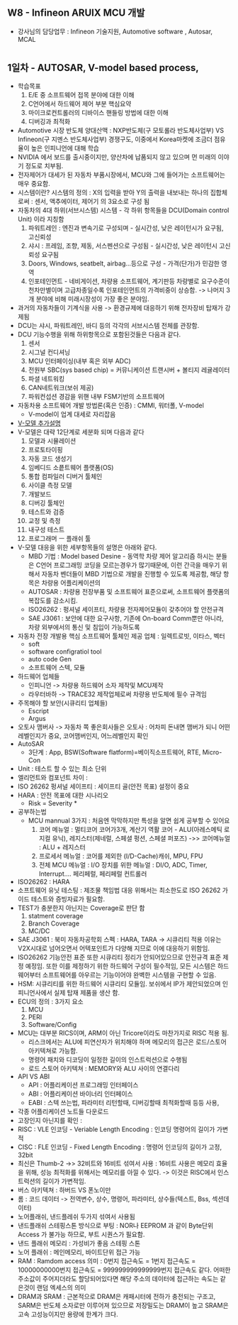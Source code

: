  #
 ## W8 - Infineon ARUIX MCU 개발
  - 강사님의 담당업무 : Infineon 기술지원, Automotive software , Autosar, MCAL


 #
 ## 1일차 - AUTOSAR, V-model based process, 
  - 학습목표
    1. E/E 중 소프트웨어 접목 분야에 대한 이해
    2. C언어에서 하드웨어 제어 부분 핵심요약
    3. 마이크로컨트롤러의 디바이스 핸들링 방법에 대한 이해
    4. 디버깅과 최적화
  - Automotive 시장 반도체 양대산맥 : NXP반도체(구 모토롤라 반도체사업부) VS Infineon(구 지멘스 반도체사업부) 경쟁구도, 이중에서 Korea마켓에 조금더 점유율이 높은 인피니언에 대해 학습
  - NVIDIA 에서 보드를 출시중이지만, 양산차에 납품되지 않고 있으며 먼 미래의 이야기 정도로 치부됨.
  - 전자제어가 대세가 된 자동차 부품시장에서, MCU와 그에 들어가는 소프트웨어는 매우 중요함.
  - 시스템이란? 시스템의 정의 : X의 입력을 받아 Y의 출력을 내보내는 하나의 집합체로써 : 센서, 액추에이터, 제어기 의 3요소로 구성 됨
  - 자동차의 4대 하위(서브시스템) 시스템 - 각 하위 항목들을 DCU(Domain control Unit) 이라 지칭함
    1. 파워트레인 : 엔진과 변속기로 구성되며 - 실시간성, 낮은 레이턴시가 요구됨, 고신뢰성
    2. 샤시 : 프레임, 조향, 제동, 서스펜션으로 구성됨 - 실시간성, 낮은 레이턴시 고신뢰성 요구됨
    3. Doors, Windows, seatbelt, airbag...등으로 구성 - 가격(단가)가 민감한 영역
    4. 인포테인먼트 - 네비게이션, 차량용 소프트웨어, 계기판등 차량별로 요구수준이 천차만별이며 고급차종일수록 인포테인먼트의 가격비중이 상승함. -> 나머지 3개 분야에 비해 미래시장성이 가장 좋은 분야임.
  - 과거의 자동차들이 기계식을 사용 -> 환경규제에 대응하기 위해 전자장비 탑재가 강제됨
  - DCU는 샤시, 파워트레인, 바디 등의 각각의 서브시스템 전체를 관장함.
  - DCU 기능수행을 위해 하위항목으로 포함된것들은 다음과 같다.
    1. 센서
    2. 시그널 컨디셔닝
    3. MCU 인터페이싱(내부 혹은 외부 ADC)
    4. 전원부 SBC(sys based chip) = 커뮤니케이션 트랜시버 + 볼티지 레귤레이터
    5. 파셜 네트워킹
    6. CAN네트워크(보쉬 제공)
    7. 파워컨섭션 경감을 위핸 내부 FSM기반의 소프트웨어
  - 자동차용 소프트웨어 개발 방법론(혹은 인증) : CMMI, 워터폴, V-model
    - V-model이 업계 대세로 자리잡음
  - [V-모델 추가설명](https://ko.wikipedia.org/wiki/V_%EB%AA%A8%EB%8D%B8)
  - V-모델은 대략 12단계로 세분화 되며 다음과 같다
    1. 모델과 시뮬레이션
    2. 프로토타이핑
    3. 자동 코드 생성기
    4. 임베디드 소픝트웨어 플랫폼(OS)
    5. 통합 컴파일러 디버거 툴체인
    6. 사이클 측정 모델
    7. 개발보드
    8. 디버깅 툴체인
    9. 테스트와 검증
    10. 교정 및 측정
    11. 내구성 테스트
    12. 프로그래머 ㅡ 플래쉬 툴
  - V-모델 대응을 위한 세부항목들의 설명은 아래와 같다. 
    - MBD 기법 : Model based Desine - 동역학 차량 제어 알고리즘 하시는 분들은 C언어 프로그래밍 코딩을 모르는경우가 많기때문에, 이런 간극을 매우기 위해서 자동차 벤더들이 MBD 기법으로 개발을 진행할 수 있도록 제공함, 해당 항목은 차량용 어플리케이션의 
    - AUTOSAR : 차량용 전장부품 및 소프트웨어 표준으로써, 소프트웨어 플랫폼의 복잡도를 감소시킴.
    - ISO26262 : 펑셔널 세이프티, 차량용 전자제어모듈이 갖추어야 할 안전규격
    - SAE J3061 : 보안에 대한 요구사항, 기존에 On-board Comm뿐만 아니라, 차량 외부에서의 통신 및 침입이 가능하도록 
  - 자동차 전장 개발용 핵심 소프트웨어 툴체인 제공 업체 : 일렉트로빗, 이타스, 벡터 
    - soft
    - software configratiol tool
    - auto code Gen
    - 소프트웨어 스텍, 모듈
  - 하드웨어 업체들
    - 인피니언 -> 차량용 하드웨어 소자 제작및 MCU제작
    - 라우터바하 -> TRACE32 제작업체로써 차량용 반도체에 필수 규격임
  - 주목해야 할 보안(시큐리티 업체들)
    - Escript
    - Argus
  - 오토사 맴버사  -> 자동차 쪽 좋은회사들은 오토사 : 어차피 돈내면 맴버가 되니 어떤 레벨인지가 중요, 코어맴버인지, 어느레벨인지 확인
  - AutoSAR 
    - 3단계 : App, BSW(Software flatform)=베이직소프트웨어, RTE, Micro-Con
  - Unit : 테스트 할 수 있는 최소 단위
  - 엘리먼트와 컴포넌트 차이 : 
  - ISO 26262 펑셔널 세이프티 : 세이프티 골(안전 목표) 설정이 중요 
  - HARA : 안전 목표에 대한 시나리오
     - Risk = Severity * 
  - 공부하는법 
    - MCU mannual 3가지 : 처음엔 막막하지만 특성을 알면 쉽게 공부할 수 있어요
      1. 코어 메뉴얼 : 멀티코어 코어가3개, 계산기 역활 코어 - ALU(아레스메틱 로지컬 유닉), 레지스터(제네럴, 스페셜 펑션, 스페셜 퍼포즈)  ->> 코어메뉴얼 : ALU + 레지스터
      2. 프로세서 메뉴얼 : 코어를 제외한 (I/D-Cache)캐쉬, MPU, FPU
      3. 전체 MCU 메뉴얼 : I/O 장치를 위한 메뉴얼 : DI/O, ADC, Timer, Interrupt.... 페리페럴, 페리페럴 컨트롤러
  - ISO26262 : HARA
  - 소프트웨어 유닛 테스팅 : 제조물 책임법 대응 위해서는 최소한도로 ISO 26262 가이드 테스트와 증빙자료가 필요함.
  - TEST가 충분한지 아닌지는 Coverage로 판단 함
    1. statment coverage
    2. Branch Coverage
    3. MC/DC 
  - SAE J3061 : 북미 자동차공학회 스펙 : HARA, TARA -> 시큐리티 적용 이유는 V2X시대로 넘어오면서 어텍포인트가 다양해 지므로 이에 대응하기 위함임.
  - ISO26262 기능안전 표준 또한 시큐리티 정리가 안되어있으므로 안전규격 표준 제정 예정임. 또한 이를 제정하기 위한 하드웨어 구성이 필수적임, 모든 시스템은 하드웨어부터 소프트웨어를 아우르는 기능이어야 완벽한 시스템을 구현할 수 있음.
  - HSM: 시큐리티를 위한 하드웨어 시큐리티 모듈임. 보쉬에서 IP가 제안되었으며 인피니언사에서 실제 탑재 제품을 생산 함.
  - ECU의 정의 : 3가지 요소 
    1. MCU
    2. PERI
    3. Software/Config
  - MCU는 대부분 RICS이며, ARM이 아닌 Tricore이라도 마찬가지로 RISC 적용 됨.
    - 리스크에서는 ALU에 피연산자가 위치해야 하며 메모리의 접근은 로드/스토어 아키텍쳐로 가능함.
    - 명령어 패치와 디코딩이 일정한 길이의 인스트럭션으로 수행됨
    - 로드 스토어 아키텍쳐 : MEMORY와 ALU 사이의 연결다리
  - API VS ABI
    - API : 어플리케이션 프로그래밍 인터페이스
    - ABI : 어플리케이션 바이너리 인터페이스
    - EABI : 스텍 쓰는법, 파라미터 리턴할때, 디버깅할때 최적화할때 등등 사용,
  - 각종 어플리케이션 노트들 다운로드
  - 고장인지 아닌지를 확인 : 
  - RISC : VLE 인코딩 - Veriable Length Encoding : 인코딩 명령어의 길이가 가변적
  - CISC : FLE 인코딩 - Fixed Length Encoding : 명령어 인코딩의 길이가 고정, 32bit
  - 최신은 Thumb-2 ->> 32비트와 16비트 섞여서 사용 : 16비트 사용은 메모리 효율을 위해, 성능 최적화를 위해서는 메모리를 아낄 수 있다. -> 이것은 RISC에서 인스트럭션의 길이가 가변적임.
  - 버스 아키텍쳐 : 하버드 VS 폰노이만 
  - 롬 : 코드 데이터 -> 전역변수, 상수, 명령어, 파라미터, 상수들(텍스트, Bss, 섹션데이터)
  - 노어플래쉬, 낸드플레쉬 두가지 섞여서 사용됨
  - 낸드플래쉬 스테핑스톤 방식으로 부팅 : NOR나 EEPROM 과 같이 Byte단위 Access 가 불가능 하므로, 부트 시퀀스가 필요함.
  - 낸드 플래쉬 메모리 : 가성비가 좋음 스테핑 스톤
  - 노어 플래쉬 : 메인메모리, 바이트단위 접근 가능
  - RAM : Ramdom access 의미 : 0번지 접근속도 = 1번지 접근속도 = 10000000000번지 접근속도 = 999999999999999번지 접근속도 같다. 어떠한 주소값이 주어지더라도 할당되어있다면 해당 주소의 데이터에 접근하는 속도는 같은것이 랜덤 엑세스의 의미
  - DRAM과 SRAM : 근본적으로 DRAM은 캐패시터에 전하가 충전되는 구조고, SARM은 반도체 소자로만 이루어져 있으므로 저장밀도는 DRAM이 높고 SRAM은 고속 고성능이지만 용량에 한계가 크다.
  

